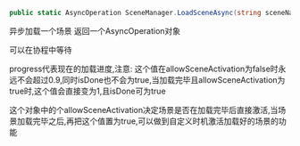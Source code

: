 ```c#
public static AsyncOperation SceneManager.LoadSceneAsync(string sceneName, LoadSceneParameters parameters)
```

异步加载一个场景 返回一个AsyncOperation对象

可以在协程中等待

progress代表现在的加载进度,注意: 这个值在allowSceneActivation为false时永远不会超过0.9,同时isDone也不会为true,当加载完毕且allowSceneActivation为true时,这个值会直接变为1,且isDone可为true

这个对象中的个allowSceneActivation决定场景是否在加载完毕后直接激活,当场景加载完毕之后,再把这个值置为true,可以做到自定义时机激活加载好的场景的功能



